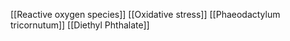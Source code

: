 [[Reactive oxygen species]]
[[Oxidative stress]]
[[Phaeodactylum tricornutum]]
[[Diethyl Phthalate]]
